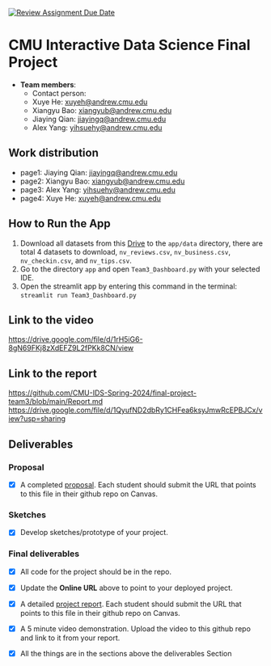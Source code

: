 [![Review Assignment Due Date](https://classroom.github.com/assets/deadline-readme-button-24ddc0f5d75046c5622901739e7c5dd533143b0c8e959d652212380cedb1ea36.svg)](https://classroom.github.com/a/gWZOV7ju)
# CMU Interactive Data Science Final Project

* **Team members**:
  * Contact person:
  * Xuye He: xuyeh@andrew.cmu.edu
  * Xiangyu Bao: xiangyub@andrew.cmu.edu
  * Jiaying Qian: jiayingq@andrew.cmu.edu
  * Alex Yang: yihsuehy@andrew.cmu.edu

## Work distribution

- page1: Jiaying Qian: jiayingq@andrew.cmu.edu
- page2: Xiangyu Bao: xiangyub@andrew.cmu.edu
- page3: Alex Yang: yihsuehy@andrew.cmu.edu
- page4: Xuye He: xuyeh@andrew.cmu.edu

## How to Run the App
1. Download all datasets from this [Drive](https://drive.google.com/drive/folders/1WuhNkqYv8z3nvb90W0Rx5TnGrVpWmZJk?usp=sharing) to the `app/data` directory, there are total 4 datasets to download, `nv_reviews.csv`, `nv_business.csv`, `nv_checkin.csv`, and `nv_tips.csv`.
2. Go to the directory `app` and open `Team3_Dashboard.py` with your selected IDE.
3. Open the streamlit app by entering this command in the terminal: `streamlit run Team3_Dashboard.py`

## Link to the video

https://drive.google.com/file/d/1rH5iG6-8gN69FKj8zXdEFZ9L2fPKk8CN/view

## Link to the report

https://github.com/CMU-IDS-Spring-2024/final-project-team3/blob/main/Report.md
https://drive.google.com/file/d/1QyufND2dbRy1CHFea6ksyJmwRcEPBJCx/view?usp=sharing

## Deliverables

### Proposal

- [x] A completed [proposal](Proposal.md). Each student should submit the URL that points to this file in their github repo on Canvas.

### Sketches

- [x] Develop sketches/prototype of your project.

### Final deliverables

- [x] All code for the project should be in the repo.
- [x] Update the **Online URL** above to point to your deployed project.
- [x] A detailed [project report](Report.md).  Each student should submit the URL that points to this file in their github repo on Canvas.
- [x] A 5 minute video demonstration.  Upload the video to this github repo and link to it from your report.
- [x] All the things are in the sections above the deliverables Section


